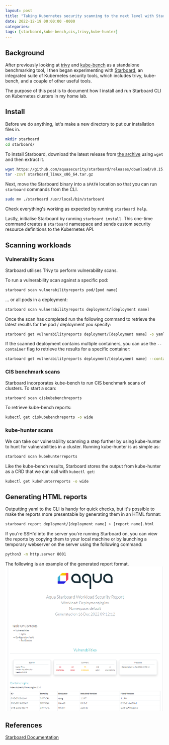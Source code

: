 ```yaml
---
layout: post
title: "Taking Kubernetes security scanning to the next level with Starboard"
date: 2022-12-19 00:00:00 -0000
categories:
tags: [starboard,kube-bench,cis,trivy,kube-hunter]
---
```

## Background
After previously looking at [trivy](https://www.matt-adams.co.uk/2022/09/06/trivy.html) and [kube-bench](https://www.matt-adams.co.uk/2022/12/16/kube-bench.html) as a standalone benchmarking tool, I then began experimenting with [Starboard](https://aquasecurity.github.io/starboard/v0.15.8/), an integrated suite of Kubernetes security tools, which includes trivy, kube-bench, and a couple of other useful tools.

The purpose of this post is to document how I install and run Starboard CLI on Kubernetes clusters in my home lab.

## Install

Before we do anything, let's make a new directory to put our installation files in.

```bash
mkdir starboard
cd starboard/
```

To install Starboard, download the latest release from [the archive](https://github.com/aquasecurity/starboard/releases/v0.15.8) using `wget` and then extract it.

```bash
wget https://github.com/aquasecurity/starboard/releases/download/v0.15.8/starboard_linux_x86_64.tar.gz
tar -zxvf starboard_linux_x86_64.tar.gz
```

Next, move the Starboard binary into a `$PATH` location so that you can run `starboard` commands from the CLI.

```bash
sudo mv ./starboard /usr/local/bin/starboard
```
Check everything's working as expected by running `starboard help`.

Lastly, initialise Starboard by running `starboard install`. This one-time command creates a `starboard` namespace and sends custom security resource definitions to the Kubernetes API.

## Scanning workloads

### Vulnerability Scans

Starboard utilises Trivy to perform vulnerability scans.

To run a vulnerability scan against a specific pod:

```bash
starboard scan vulnerabilityreports pod/[pod name]
```

... or all pods in a deployment:

```bash
starboard scan vulnerabilityreports deployment/[deployment name]
```

Once the scan has completed run the following command to retrieve the latest results for the pod / deployment you specify:

```bash
starboard get vulnerabilityreports deployment/[deployment name] -o yaml
```

If the scanned deployment contains multiple containers, you can use the `--container` flag to retrieve the results for a specific container:

```bash
starboard get vulnerabilityreports deployment/[deployment name] --container [container name] -o yaml
```

### CIS benchmark scans

Starboard incorporates kube-bench to run CIS benchmark scans of clusters. To start a scan:

```bash
starboard scan ciskubebenchreports
```

To retrieve kube-bench reports:

```bash
kubectl get ciskubebenchreports -o wide
```

### kube-hunter scans

We can take our vulnerability scanning a step further by using kube-hunter to hunt for vulnerabilities in a cluster. Running kube-hunter is as simple as:
```bash
starboard scan kubehunterreports
```

Like the kube-bench results, Starboard stores the output from kube-hunter as a CRD that we can call with `kubectl get`:

```bash
kubectl get kubehunterreports -o wide
```

## Generating HTML reports
Outputting yaml to the CLI is handy for quick checks, but it's possible to make the reports more presentable by generating them in an HTML format:

```bash
starboard report deployment/[deployment name] > [report name].html
```

If you're SSH'd into the server you're running Starboard on, you can view the reports by copying them to your local machine or by launching a temporary webserver on the server using the following command:

```bash
python3 -m http.server 8001
```
The following is an example of the generated report format.
![Starboard HTML report](../assets/images/starboard-html-report.png)

## References
[Starboard Documentation](https://aquasecurity.github.io/starboard/)